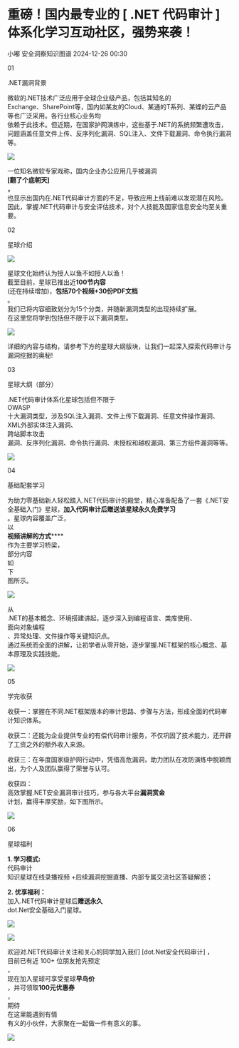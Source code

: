 #  重磅！国内最专业的 [ .NET 代码审计 ] 体系化学习互动社区，强势来袭！   
小嘟  安全洞察知识图谱   2024-12-26 00:30  
  
01  
  
.NET漏洞背景  
  
微软的.NET技术广泛应用于全球企业级产品，包括其知名的  
Exchange、SharePoint等，国内如某友的Cloud、某通的T系列、某蝶的云产品  
等也广泛采用。各行业核心业务均  
依赖于此技术。但近期，在国家护网演练中，这些基于.NET的系统频繁遭攻击，问题涵盖任意文件上传、反序列化漏洞、SQL注入、文件下载漏洞、命令执行漏洞等。  
  
![](https://mmbiz.qpic.cn/mmbiz_jpg/NO8Q9ApS1Y8fTUcmnHC8g2WjE6SZJIjwoKaCTlQP6FeccvSwx1vx15vN548gtbzy7iaU6DyRXAI5R17FIiau3zpA/640?wx_fmt=jpeg&from=appmsg "")  
  
一位知名微软专家戏称，国内企业办公应用几乎被漏洞  
**[翻了个底朝天]**  
**，**  
也显示出国内在.NET代码审计方面的不足，导致应用上线前难以发现潜在风险。因此，掌握.NET代码审计与安全评估技术，对个人技能及国家信息安全均至关重要。  
  
02  
  
星球介绍  
  
![](https://mmbiz.qpic.cn/mmbiz_png/NO8Q9ApS1Y8fTUcmnHC8g2WjE6SZJIjwMG2faUbxGdR9TIOyArGicxJTiaBdqnX6o8uvxz5nDELgjzBMfuyO53bw/640?wx_fmt=png&from=appmsg "")  
  
  
星球文化始终认为授人以鱼不如授人以渔！  
截至目前，星球已推出近**100节内容**  
(还在持续增加)，**包括70个视频+30份PDF文档**  
。  
我们已将内容细致划分为15个分类，并随新漏洞类型的出现持续扩展。  
在这里您将学到包括但不限于以下漏洞类型。  
  
![](https://mmbiz.qpic.cn/mmbiz_png/NO8Q9ApS1Y8fTUcmnHC8g2WjE6SZJIjwdR00lAaNpUuDDlI6Gk1uEEPZxUMlb4FkDvOBLYq92InlzpwmzWeibjQ/640?wx_fmt=png&from=appmsg "")  
  
详细的内容与结构，请参考下方的星球大纲版块，让我们一起深入探索代码审计与漏洞挖掘的奥秘!  
  
03  
  
星球大纲（部分）  
  
.NET代码审计体系化星球包括但不限于  
OWASP  
十大漏洞类型，涉及SQL注入漏洞、文件上传下载漏洞、任意文件操作漏洞、XML外部实体注入漏洞、  
跨站脚本攻击  
漏洞、反序列化漏洞、命令执行漏洞、未授权和越权漏洞、第三方组件漏洞等等。  
  
  
![](https://mmbiz.qpic.cn/mmbiz_png/NO8Q9ApS1Y8fTUcmnHC8g2WjE6SZJIjwMahhN19jbtUiax5UWVU0R3n4eick9XQEHyf3lhjE3wvCic9ZFD3h9tWsQ/640?wx_fmt=png&from=appmsg "")  
  
04  
  
基础配套学习  
  
为助力零基础新人轻松踏入.NET代码审计的殿堂，精心准备配备了一套《.NET安全基础入门》星球，**加入代码审计后赠送该星球永久免费学习**  
。星球内容覆盖广泛，  
以  
**视频讲解的方式******  
作为主要学习桥梁，  
部分内容  
如  
下  
图所示。  
  
  
![](https://mmbiz.qpic.cn/mmbiz_png/NO8Q9ApS1Y9TE6SHrbetsicGlZ1on6E7p0FiaPib5KUUsjlBQBWriaYiacOYHic6M6L5ic4Y1OCgRXYOFftuKiczT2A4zA/640?wx_fmt=other&from=appmsg&wxfrom=5&wx_lazy=1&wx_co=1&tp=webp "")  
  
  
从  
.NET的基本概念、环境搭建讲起，逐步深入到编程语言、类库使用、  
面向对象编程  
、异常处理、文件操作等关键知识点。  
通过系统而全面的讲解，让初学者从零开始，逐步掌握.NET框架的核心概念、基本原理及实践技能。  
  
  
![](https://mmbiz.qpic.cn/mmbiz_png/NO8Q9ApS1Y8fTUcmnHC8g2WjE6SZJIjwyhqLldZDia4a2CTDIdtI1K2htMYsiaEEXWVCjmtkvRlDwzGaYtf5D8YA/640?wx_fmt=png&from=appmsg "")  
  
05  
  
学完收获  
  
收获一：掌握在不同.NET框架版本的审计思路、步骤与方法，形成全面的代码审计知识体系。  
  
收获二：还能为企业提供专业的有偿代码审计服务，不仅巩固了技术能力，还开辟了工资之外的额外收入来源。  
  
收获三：在年度国家级护网行动中，凭借高危漏洞，助力团队在攻防演练中脱颖而出，为个人及团队赢得了荣誉与认可。  
  
收获四：  
高效掌握.NET安全漏洞审计技巧，参与各大平台**漏洞赏金**  
计划，赢得丰厚奖励，如下图所示。  
  
  
![](https://mmbiz.qpic.cn/mmbiz_jpg/NO8Q9ApS1Y8fTUcmnHC8g2WjE6SZJIjw0mkNa1OIqic8eAvicPos1eQus8LjQp4fbSmX0RsxHAibKETKC8pXO9Idg/640?wx_fmt=jpeg&from=appmsg "")  
  
06  
  
星球福利  
  
**1. 学习模式:**  
代码审计  
知识星球在线录播视频 +后续漏洞挖掘直播、内部专属交流社区答疑解惑；  
  
**2. 优享福利：**  
加入.NET代码审计星球后**赠送永久**  
dot.Net安全基础入门星球。  
  
  
![](https://mmbiz.qpic.cn/mmbiz_png/NO8Q9ApS1Y8fTUcmnHC8g2WjE6SZJIjw2mgdLGVzCSATVc2KzKcrJSUbmdR3AKpLwzGrtnYdia6FVpobjo1zTqQ/640?wx_fmt=png&from=appmsg "")  
  
![](https://mmbiz.qpic.cn/mmbiz_png/NO8Q9ApS1YibEfvTKP231YekyMbc9jeicFZIL6n7CfIg1wXyphia2vdc9iaJth9UuNfDFfDKXeg1HIGlibiceBbrcD7A/640?wx_fmt=png&from=appmsg "")  
  
  
欢迎对.NET代码审计关注和关心的同学加入我们 [dot.Net安全代码审计] ，  
目前已有近 100+ 位朋友抢先预定  
，  
现在加入星球可享受星球**早鸟价**  
，并可领取**100元优惠券**  
，  
期待  
在这里能遇到有情  
有义的小伙伴，大家聚在一起做一件有意义的事。  
  
  
![](https://mmbiz.qpic.cn/mmbiz_png/NO8Q9ApS1YibEfvTKP231YekyMbc9jeicFIcLqnibo0hibjPoAhzNtP45WoRtIPrxLTQOlJNuSSESH357hyA87YWeA/640?wx_fmt=png&from=appmsg "")  
  
  
